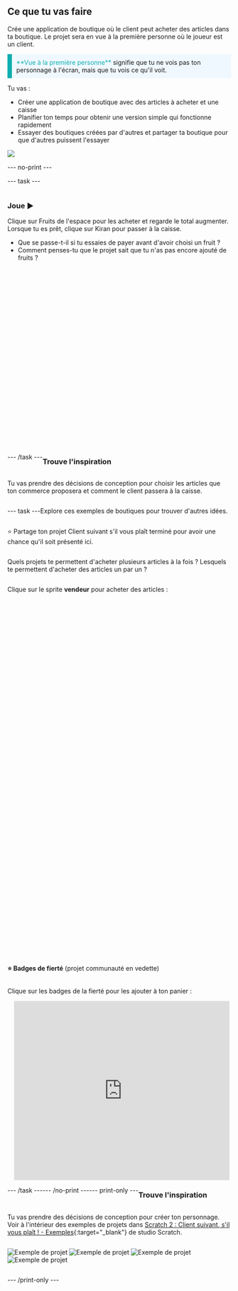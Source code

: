 ## Ce que tu vas faire

Crée une application de boutique où le client peut acheter des articles dans ta boutique. Le projet sera en vue à la première personne où le joueur est un client.

<p style="border-left: solid; border-width:10px; border-color: #0faeb0; background-color: aliceblue; padding: 10px;">
<span style="color: #0faeb0">**Vue à la première personne**</span> signifie que tu ne vois pas ton personnage à l'écran, mais que tu vois ce qu'il voit.
</p>

Tu vas :
+ Créer une application de boutique avec des articles à acheter et une caisse
+ Planifier ton temps pour obtenir une version simple qui fonctionne rapidement
+ Essayer des boutiques créées par d'autres et partager ta boutique pour que d'autres puissent l'essayer

![](images/example-strip.png)

--- no-print ---

--- task ---

<div style="display: flex; flex-wrap: wrap">
<div style="flex-basis: 175px; flex-grow: 1">  

### Joue ▶️ 

Clique sur Fruits de l'espace pour les acheter et regarde le total augmenter. Lorsque tu es prêt, clique sur Kiran pour passer à la caisse. 

+ Que se passe-t-il si tu essaies de payer avant d'avoir choisi un fruit ? 
+ Comment penses-tu que le projet sait que tu n'as pas encore ajouté de fruits ?

</div>
<div>
<div class="scratch-preview" style="margin-left: 15px;">
  <iframe allowtransparency="true" width="485" height="402" src="" frameborder="0"></iframe>
</div>
</div>

--- /task ---

### Trouve l'inspiration

Tu vas prendre des décisions de conception pour choisir les articles que ton commerce proposera et comment le client passera à la caisse.

--- task ---

Explore ces exemples de boutiques pour trouver d'autres idées.

⭐ Partage ton projet Client suivant s'il vous plaît terminé pour avoir une chance qu'il soit présenté ici.

Quels projets te permettent d'acheter plusieurs articles à la fois ? Lesquels te permettent d'acheter des articles un par un ?

Clique sur le sprite **vendeur** pour acheter des articles :
<div class="scratch-preview" style="margin-left: 15px;">
  <iframe allowtransparency="true" width="485" height="402" src="" frameborder="0"></iframe>
</div>
<div class="scratch-preview" style="margin-left: 15px;">
  <iframe allowtransparency="true" width="485" height="402" src="" frameborder="0"></iframe>
</div>

**⭐ Badges de fierté** (projet communauté en vedette)

Clique sur les badges de la fierté pour les ajouter à ton panier :

<div class="scratch-preview" style="margin-left: 15px;">
  <iframe allowtransparency="true" width="485" height="402" src="https://scratch.mit.edu/projects/embed/750787529/?autostart=false" frameborder="0"></iframe>
</div>

--- /task ---

--- /no-print ---

--- print-only ---

### Trouve l'inspiration

Tu vas prendre des décisions de conception pour créer ton personnage. Voir à l'intérieur des exemples de projets dans [Scratch 2 : Client suivant, s'il vous plaît ! - Exemples](https://scratch.mit.edu/studios/29611454/){:target="_blank"} de studio Scratch.

![Exemple de projet](images/fruit.png) ![Exemple de projet](images/tshirt.png) ![Exemple de projet](images/icecream.png) ![Exemple de projet](images/vending.png)

--- /print-only ---

